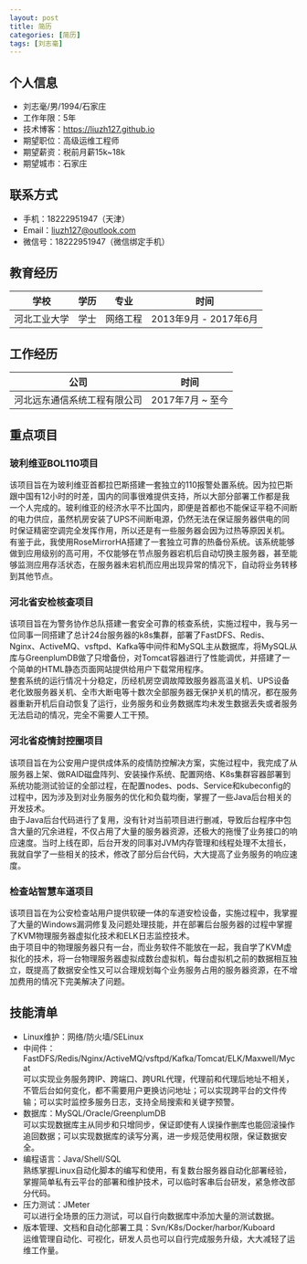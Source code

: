 ```yaml
---
layout: post
title: 简历
categories: [简历]
tags: [刘志毫]
---
```

## 个人信息
 - 刘志毫/男/1994/石家庄
 - 工作年限：5年
 - 技术博客：https://liuzh127.github.io
 - 期望职位：高级运维工程师
 - 期望薪资：税前月薪15k~18k
 - 期望城市：石家庄
<!-- more -->
 ## 联系方式
- 手机：18222951947（天津）
- Email：liuzh127@outlook.com
- 微信号：18222951947（微信绑定手机）

## 教育经历
|学校        |学历|专业    |时间                 |
|------------|----|-------|---------------------|
|河北工业大学|学士|网络工程|2013年9月 - 2017年6月|

## 工作经历
|公司                       |时间            |
|---------------------------|----------------|
|河北远东通信系统工程有限公司|2017年7月 ~ 至今|

## 重点项目
### 玻利维亚BOL110项目  
该项目旨在为玻利维亚首都拉巴斯搭建一套独立的110报警处置系统。因为拉巴斯跟中国有12小时的时差，国内的同事很难提供支持，所以大部分部署工作都是我一个人完成的。玻利维亚的经济水平不比国内，即便是首都也不能保证平稳不间断的电力供应，虽然机房安装了UPS不间断电源，仍然无法在保证服务器供电的同时保证精密空调完全发挥作用，所以还是有一些服务器会因为过热等原因关机。  
有鉴于此，我使用RoseMirrorHA搭建了一套独立可靠的热备份系统。该系统能够做到应用级别的高可用，不仅能够在节点服务器宕机后自动切换主服务器，甚至能够监测应用存活状态，在服务器未宕机而应用出现异常的情况下，自动将业务转移到其他节点。

### 河北省安检核查项目  
该项目旨在为警务协作总队搭建一套安全可靠的核查系统，实施过程中，我与另一位同事一同搭建了总计24台服务器的k8s集群，部署了FastDFS、Redis、Nginx、ActiveMQ、vsftpd、Kafka等中间件和MySQL主从数据库，将MySQL从库与GreenplumDB做了只增备份，对Tomcat容器进行了性能调优，并搭建了一个简单的HTML静态页面网站提供给用户下载常用程序。  
整套系统的运行情况十分稳定，历经机房空调故障致服务器高温关机、UPS设备老化致服务器关机、全市大断电等十数次全部服务器无保护关机的情况，都在服务器重新开机后自动恢复了运行，业务服务和业务数据库均未发生数据丢失或者服务无法启动的情况，完全不需要人工干预。

### 河北省疫情封控圈项目  
该项目旨在为公安用户提供成体系的疫情防控解决方案，实施过程中，我完成了从服务器上架、做RAID磁盘阵列、安装操作系统、配置网络、K8s集群容器部署到系统功能测试验证的全部过程，在配置nodes、pods、Service和kubeconfig的过程中，因为涉及到对业务服务的优化和负载均衡，掌握了一些Java后台相关的开发技术。  
由于Java后台代码进行了复用，没有针对当前项目进行删减，导致后台程序中包含大量的冗余进程，不仅占用了大量的服务器资源，还极大的拖慢了业务接口的响应速度。当时上线在即，后台开发的同事对JVM内存管理和线程处理不太擅长，我就自学了一些相关的技术，修改了部分后台代码，大大提高了业务服务的响应速度。
  
### 检查站智慧车道项目  
该项目旨在为公安检查站用户提供软硬一体的车道安检设备，实施过程中，我掌握了大量的Windows漏洞修复及问题处理技能，并在部署后台服务器的过程中掌握了KVM物理服务器虚拟化技术和ELK日志监控技术。  
由于项目中的物理服务器只有一台，而业务软件不能放在一起，我自学了KVM虚拟化的技术，将一台物理服务器虚拟成数台虚拟机，每台虚拟机之前的数据相互独立，既提高了数据安全性又可以合理规划每个业务服务占用的服务器资源，在不增加费用的情况下完美解决了问题。
  
## 技能清单
- Linux维护：网络/防火墙/SELinux  
- 中间件：FastDFS/Redis/Nginx/ActiveMQ/vsftpd/Kafka/Tomcat/ELK/Maxwell/Mycat  
可以实现业务服务跨IP、跨端口、跨URL代理，代理前和代理后地址不相关，不管后台如何变化，都不需要用户更换访问地址；可以实现跨平台的文件传输；可以实时监控多服务日志，支持全局搜索和关键字预警。
- 数据库：MySQL/Oracle/GreenplumDB  
可以实现数据库主从同步和只增同步，保证即使有人误操作删库也能回滚操作追回数据；可以实现数据库的读写分离，进一步规范使用权限，保证数据安全。
- 编程语言：Java/Shell/SQL  
熟练掌握Linux自动化脚本的编写和使用，有复数台服务器自动化部署经验，掌握简单私有云平台的部署和维护技术，可以临时客串后台研发，紧急修改部分代码。
- 压力测试：JMeter  
可以进行全场景的压力测试，可以自行向数据库中添加大量的测试数据。
- 版本管理、文档和自动化部署工具：Svn/K8s/Docker/harbor/Kuboard  
运维管理自动化、可视化，研发人员也可以自行完成服务升级，大大减轻了运维工作量。
